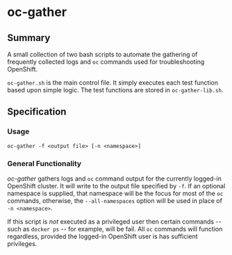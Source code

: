 # oc-gather

## Summary
A small collection of two bash scripts to automate the gathering of frequently collected logs and ``oc`` commands used for troubleshooting OpenShift.

``oc-gather.sh`` is the main control file. It simply executes each test function based upon simple logic. The test functions are stored in ``oc-gather-lib.sh``. 

## Specification
### Usage
``oc-gather -f <output file> [-n <namespace>]``
  
### General Functionality
*oc-gather* gathers logs and ``oc`` command output for the currently logged-in OpenShift cluster. It will write to the output file specified by ``-f``. If an optional namespace is supplied, that namespace will be the focus for most of the ``oc`` commands, otherwise, the ``--all-namespaces`` option will be used in place of ``-n <namespace>``.

If this script is *not* executed as a privileged user then certain commands -- such as ``docker ps`` -- for example, will be fail. All ``oc`` commands will function regardless, provided the logged-in OpenShift user is has sufficient privileges.
